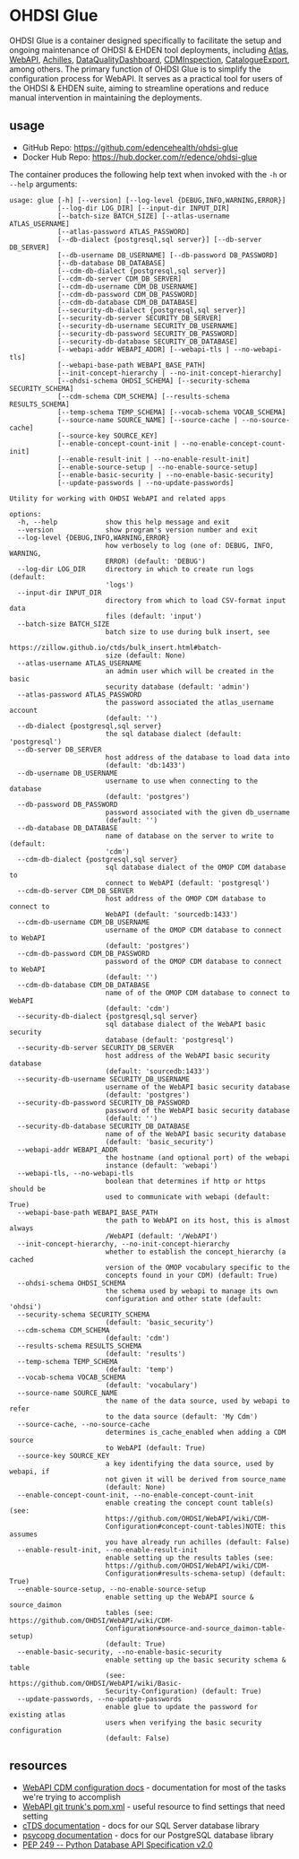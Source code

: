 # OHDSI Glue

OHDSI Glue is a container designed specifically to facilitate the setup and ongoing maintenance of OHDSI & EHDEN tool deployments, including [Atlas](https://github.com/OHDSI/Atlas), [WebAPI](https://github.com/OHDSI/WebAPI), [Achilles](https://github.com/OHDSI/Achilles), [DataQualityDashboard](https://github.com/OHDSI/DataQualityDashboard), [CDMInspection](https://github.com/ehden/CDMInspection), [CatalogueExport](https://github.com/ehden/CatalogueExport), among others. The primary function of OHDSI Glue is to simplify the configuration process for WebAPI. It serves as a practical tool for users of the OHDSI & EHDEN suite, aiming to streamline operations and reduce manual intervention in maintaining the deployments.

## usage

* GitHub Repo: <https://github.com/edencehealth/ohdsi-glue>
* Docker Hub Repo: <https://hub.docker.com/r/edence/ohdsi-glue>

The container produces the following help text when invoked with the `-h` or `--help` arguments:

```
usage: glue [-h] [--version] [--log-level {DEBUG,INFO,WARNING,ERROR}]
            [--log-dir LOG_DIR] [--input-dir INPUT_DIR]
            [--batch-size BATCH_SIZE] [--atlas-username ATLAS_USERNAME]
            [--atlas-password ATLAS_PASSWORD]
            [--db-dialect {postgresql,sql server}] [--db-server DB_SERVER]
            [--db-username DB_USERNAME] [--db-password DB_PASSWORD]
            [--db-database DB_DATABASE]
            [--cdm-db-dialect {postgresql,sql server}]
            [--cdm-db-server CDM_DB_SERVER]
            [--cdm-db-username CDM_DB_USERNAME]
            [--cdm-db-password CDM_DB_PASSWORD]
            [--cdm-db-database CDM_DB_DATABASE]
            [--security-db-dialect {postgresql,sql server}]
            [--security-db-server SECURITY_DB_SERVER]
            [--security-db-username SECURITY_DB_USERNAME]
            [--security-db-password SECURITY_DB_PASSWORD]
            [--security-db-database SECURITY_DB_DATABASE]
            [--webapi-addr WEBAPI_ADDR] [--webapi-tls | --no-webapi-tls]
            [--webapi-base-path WEBAPI_BASE_PATH]
            [--init-concept-hierarchy | --no-init-concept-hierarchy]
            [--ohdsi-schema OHDSI_SCHEMA] [--security-schema SECURITY_SCHEMA]
            [--cdm-schema CDM_SCHEMA] [--results-schema RESULTS_SCHEMA]
            [--temp-schema TEMP_SCHEMA] [--vocab-schema VOCAB_SCHEMA]
            [--source-name SOURCE_NAME] [--source-cache | --no-source-cache]
            [--source-key SOURCE_KEY]
            [--enable-concept-count-init | --no-enable-concept-count-init]
            [--enable-result-init | --no-enable-result-init]
            [--enable-source-setup | --no-enable-source-setup]
            [--enable-basic-security | --no-enable-basic-security]
            [--update-passwords | --no-update-passwords]

Utility for working with OHDSI WebAPI and related apps

options:
  -h, --help            show this help message and exit
  --version             show program's version number and exit
  --log-level {DEBUG,INFO,WARNING,ERROR}
                        how verbosely to log (one of: DEBUG, INFO, WARNING,
                        ERROR) (default: 'DEBUG')
  --log-dir LOG_DIR     directory in which to create run logs (default:
                        'logs')
  --input-dir INPUT_DIR
                        directory from which to load CSV-format input data
                        files (default: 'input')
  --batch-size BATCH_SIZE
                        batch size to use during bulk insert, see
                        https://zillow.github.io/ctds/bulk_insert.html#batch-
                        size (default: None)
  --atlas-username ATLAS_USERNAME
                        an admin user which will be created in the basic
                        security database (default: 'admin')
  --atlas-password ATLAS_PASSWORD
                        the password associated the atlas_username account
                        (default: '')
  --db-dialect {postgresql,sql server}
                        the sql database dialect (default: 'postgresql')
  --db-server DB_SERVER
                        host address of the database to load data into
                        (default: 'db:1433')
  --db-username DB_USERNAME
                        username to use when connecting to the database
                        (default: 'postgres')
  --db-password DB_PASSWORD
                        password associated with the given db_username
                        (default: '')
  --db-database DB_DATABASE
                        name of database on the server to write to (default:
                        'cdm')
  --cdm-db-dialect {postgresql,sql server}
                        sql database dialect of the OMOP CDM database to
                        connect to WebAPI (default: 'postgresql')
  --cdm-db-server CDM_DB_SERVER
                        host address of the OMOP CDM database to connect to
                        WebAPI (default: 'sourcedb:1433')
  --cdm-db-username CDM_DB_USERNAME
                        username of the OMOP CDM database to connect to WebAPI
                        (default: 'postgres')
  --cdm-db-password CDM_DB_PASSWORD
                        password of the OMOP CDM database to connect to WebAPI
                        (default: '')
  --cdm-db-database CDM_DB_DATABASE
                        name of of the OMOP CDM database to connect to WebAPI
                        (default: 'cdm')
  --security-db-dialect {postgresql,sql server}
                        sql database dialect of the WebAPI basic security
                        database (default: 'postgresql')
  --security-db-server SECURITY_DB_SERVER
                        host address of the WebAPI basic security database
                        (default: 'sourcedb:1433')
  --security-db-username SECURITY_DB_USERNAME
                        username of the WebAPI basic security database
                        (default: 'postgres')
  --security-db-password SECURITY_DB_PASSWORD
                        password of the WebAPI basic security database
                        (default: '')
  --security-db-database SECURITY_DB_DATABASE
                        name of of the WebAPI basic security database
                        (default: 'basic_security')
  --webapi-addr WEBAPI_ADDR
                        the hostname (and optional port) of the webapi
                        instance (default: 'webapi')
  --webapi-tls, --no-webapi-tls
                        boolean that determines if http or https should be
                        used to communicate with webapi (default: True)
  --webapi-base-path WEBAPI_BASE_PATH
                        the path to WebAPI on its host, this is almost always
                        /WebAPI (default: '/WebAPI')
  --init-concept-hierarchy, --no-init-concept-hierarchy
                        whether to establish the concept_hierarchy (a cached
                        version of the OMOP vocabulary specific to the
                        concepts found in your CDM) (default: True)
  --ohdsi-schema OHDSI_SCHEMA
                        the schema used by webapi to manage its own
                        configuration and other state (default: 'ohdsi')
  --security-schema SECURITY_SCHEMA
                        (default: 'basic_security')
  --cdm-schema CDM_SCHEMA
                        (default: 'cdm')
  --results-schema RESULTS_SCHEMA
                        (default: 'results')
  --temp-schema TEMP_SCHEMA
                        (default: 'temp')
  --vocab-schema VOCAB_SCHEMA
                        (default: 'vocabulary')
  --source-name SOURCE_NAME
                        the name of the data source, used by webapi to refer
                        to the data source (default: 'My Cdm')
  --source-cache, --no-source-cache
                        determines is_cache_enabled when adding a CDM source
                        to WebAPI (default: True)
  --source-key SOURCE_KEY
                        a key identifying the data source, used by webapi, if
                        not given it will be derived from source_name
                        (default: None)
  --enable-concept-count-init, --no-enable-concept-count-init
                        enable creating the concept count table(s) (see:
                        https://github.com/OHDSI/WebAPI/wiki/CDM-
                        Configuration#concept-count-tables)NOTE: this assumes
                        you have already run achilles (default: False)
  --enable-result-init, --no-enable-result-init
                        enable setting up the results tables (see:
                        https://github.com/OHDSI/WebAPI/wiki/CDM-
                        Configuration#results-schema-setup) (default: True)
  --enable-source-setup, --no-enable-source-setup
                        enable setting up the WebAPI source & source_daimon
                        tables (see: https://github.com/OHDSI/WebAPI/wiki/CDM-
                        Configuration#source-and-source_daimon-table-setup)
                        (default: True)
  --enable-basic-security, --no-enable-basic-security
                        enable setting up the basic security schema & table
                        (see: https://github.com/OHDSI/WebAPI/wiki/Basic-
                        Security-Configuration) (default: True)
  --update-passwords, --no-update-passwords
                        enable glue to update the password for existing atlas
                        users when verifying the basic security configuration
                        (default: False)
```

## resources

* [WebAPI CDM configuration docs](https://github.com/OHDSI/WebAPI/wiki/CDM-Configuration) - documentation for most of the tasks we're trying to accomplish
* [WebAPI git trunk's pom.xml](https://github.com/OHDSI/WebAPI/blob/master/pom.xml) - useful resource to find settings that need setting
* [cTDS documentation](https://zillow.github.io/ctds/index.html) - docs for our SQL Server database library
* [psycopg documentation](https://www.psycopg.org/docs/index.html) - docs for our PostgreSQL database library
* [PEP 249 -- Python Database API Specification v2.0](https://www.python.org/dev/peps/pep-0249/)
